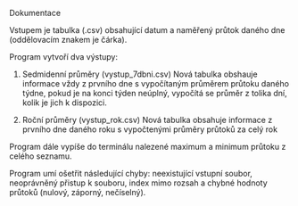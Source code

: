 Dokumentace

Vstupem je tabulka (.csv) obsahující datum a naměřený průtok daného dne (oddělovacím znakem je čárka). 

Program vytvoří dva výstupy:

  1. Sedmidenní průměry (vystup_7dbni.csv)
     Nová tabulka obshauje informace vždy z prvního dne s vypočítaným průměrem průtoku daného týdne, pokud je na konci týden neúplný, vypočítá se průměr z tolika dní,        kolik je jich k dispozici.
     
  2. Roční průměry (vystup_rok.csv)
     Nová tabulka obsahuje informace z prvního dne daného roku s vypočtenými průměry průtoků za celý rok
     
Program dále vypíše do terminálu nalezené maximum a minimum průtoku z celého seznamu.

Program umí ošetřit následující chyby: neexistující vstupní soubor, neoprávněný přistup k souboru, index mimo rozsah a chybné hodnoty průtoků (nulový, záporný, nečíselný).
    
